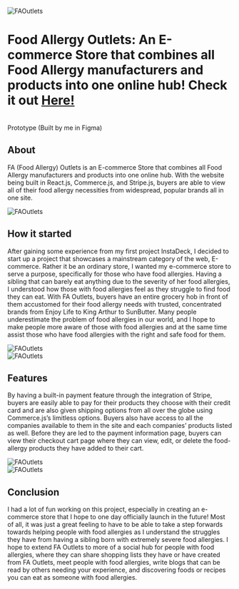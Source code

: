 ![FAOutlets](https://github.com/juliuscecilia33/FAOutlets/blob/main/public/images/Display.png)
# Food Allergy Outlets: An E-commerce Store that combines all Food Allergy manufacturers and products into one online hub! Check it out [Here!](faoutlets.netlify.app/)
<br />
Prototype (Built by me in Figma)
<br />

## About 
<p>FA (Food Allergy) Outlets is an E-commerce Store that combines all Food Allergy manufacturers and products into one online hub. With the website being built in React.js, Commerce.js, and Stripe.js, buyers are able to view all of their food allergy necessities from widespread, popular brands all in one site. </p>

![FAOutlets](https://github.com/juliuscecilia33/FAOutlets/blob/main/public/images/LandingPagePrototype.png)
<br />

## How it started
<p>After gaining some experience from my first project InstaDeck, I decided to start up a project that showcases a mainstream category of the web, E-commerce. Rather it be an ordinary store, I wanted my e-commerce store to serve a purpose, specifically for those who have food allergies. Having a sibling that can barely eat anything due to the severity of her food allergies, I understood how those with food allergies feel as they struggle to find food they can eat. With FA Outlets, buyers have an entire grocery hob in front of them accustomed for their food allergy needs with trusted, concentrated brands from Enjoy Life to King Arthur to SunButter. Many people underestimate the problem of food allergies in our world, and I hope to make people more aware of those with food allergies and at the same time assist those who have food allergies with the right and safe food for them. </p>

![FAOutlets](https://github.com/juliuscecilia33/FAOutlets/blob/main/public/images/Shop%20Page.png)
<br />
![FAOutlets](https://github.com/juliuscecilia33/FAOutlets/blob/main/public/images/Product%20Page.png)
<br />

## Features
<p>By having a built-in payment feature through the integration of Stripe, buyers are easily able to pay for their products they choose with their credit card and are also given shipping options from all over the globe using Commerce.js’s limitless options. Buyers also have access to all the companies available to them in the site and each companies’ products listed as well. Before they are led to the payment information page, buyers can view their checkout cart page where they can view, edit, or delete the food-allergy products they have added to their cart. </p>

![FAOutlets](https://github.com/juliuscecilia33/FAOutlets/blob/main/public/images/Cart%20Page.png)
<br />
![FAOutlets](https://github.com/juliuscecilia33/FAOutlets/blob/main/public/images/Contact%20Page.png)
<br />


## Conclusion
<p>I had a lot of fun working on this project, especially in creating an e-commerce store that I hope to one day officially launch in the future! Most of all, it was just a great feeling to have to be able to take a step forwards towards helping people with food allergies as I understand the struggles they have from having a sibling born with extremely severe food allergies. I hope to extend FA Outlets to more of a social hub for people with food allergies, where they can share shopping lists they have or have created from FA Outlets, meet people with food allergies, write blogs that can be read by others needing your experience, and discovering foods or recipes you can eat as someone with food allergies. </p>

